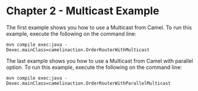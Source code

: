 Chapter 2 - Multicast Example
=============================

The first example shows you how to use a Multicast from Camel. 
To run this example, execute the following on the command line:

    mvn compile exec:java -Dexec.mainClass=camelinaction.OrderRouterWithMulticast

The last example shows you how to use a Multicast from Camel with parallel option. 
To run this example, execute the following on the command line:

    mvn compile exec:java -Dexec.mainClass=camelinaction.OrderRouterWithParallelMulticast
